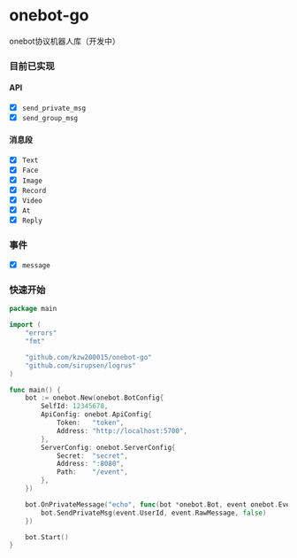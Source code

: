 # onebot-go

onebot协议机器人库（开发中）

### 目前已实现

#### API

- [x] `send_private_msg`
- [x] `send_group_msg`

#### 消息段

- [x] `Text`
- [x] `Face`
- [x] `Image`
- [x] `Record`
- [x] `Video`
- [x] `At`
- [x] `Reply`

### 事件

- [x] `message`

### 快速开始

```go
package main

import (
	"errors"
	"fmt"

	"github.com/kzw200015/onebot-go"
	"github.com/sirupsen/logrus"
)

func main() {
	bot := onebot.New(onebot.BotConfig{
		SelfId: 12345678,
		ApiConfig: onebot.ApiConfig{
			Token:   "token",
			Address: "http://localhost:5700",
		},
		ServerConfig: onebot.ServerConfig{
			Secret:  "secret",
			Address: ":8080",
			Path:    "/event",
		},
	})

	bot.OnPrivateMessage("echo", func(bot *onebot.Bot, event onebot.Event) {
		bot.SendPrivateMsg(event.UserId, event.RawMessage, false)
	})

	bot.Start()
}
```